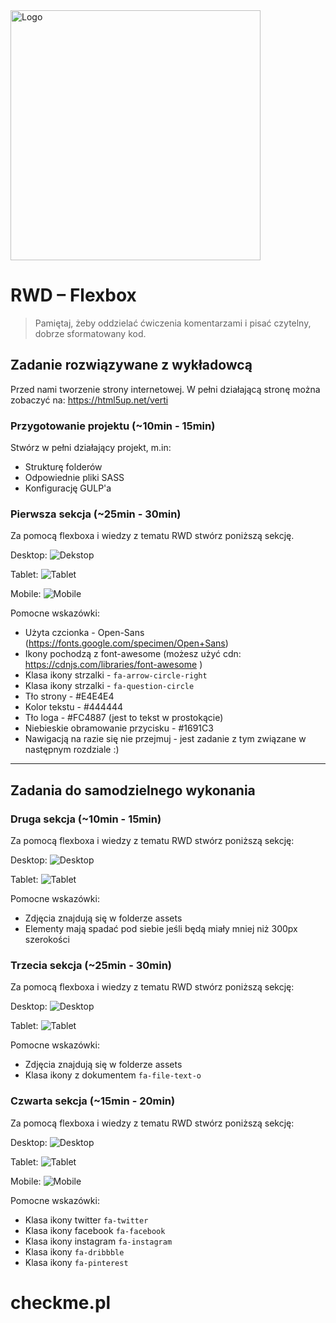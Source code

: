 <img alt="Logo" src="http://coderslab.pl/svg/logo-coderslab.svg" width="400">

# RWD &ndash; Flexbox

> Pamiętaj, żeby oddzielać ćwiczenia komentarzami i pisać czytelny, dobrze sformatowany kod.

## Zadanie rozwiązywane z wykładowcą

Przed nami tworzenie strony internetowej. W pełni działającą stronę można zobaczyć na: https://html5up.net/verti

### Przygotowanie projektu (~10min - 15min)

Stwórz w pełni działający projekt, m.in:

* Strukturę folderów
* Odpowiednie pliki SASS
* Konfigurację GULP'a

### Pierwsza sekcja (~25min - 30min)

Za pomocą flexboxa i wiedzy z tematu RWD stwórz poniższą sekcję.

Desktop:
![Dekstop](images/sekcja1-desktop.png)

Tablet:
![Tablet](images/sekcja1-tablet.png)

Mobile:
![Mobile](images/sekcja1-mobile.png)

Pomocne wskazówki:

* Użyta czcionka - Open-Sans (https://fonts.google.com/specimen/Open+Sans)
* Ikony pochodzą z font-awesome (możesz użyć cdn:  https://cdnjs.com/libraries/font-awesome )
* Klasa ikony strzalki - `fa-arrow-circle-right`
* Klasa ikony strzalki - `fa-question-circle`
* Tło strony - #E4E4E4
* Kolor tekstu - #444444
* Tło loga - #FC4887 (jest to tekst w prostokącie)
* Niebieskie obramowanie przycisku - #1691C3
* Nawigacją na razie się nie przejmuj - jest zadanie z tym związane w następnym rozdziale :)

-------------------------------------------------------------------------------

## Zadania do samodzielnego wykonania


### Druga sekcja (~10min - 15min)

Za pomocą flexboxa i wiedzy z tematu RWD stwórz poniższą sekcję:

Desktop:
![Desktop](images/sekcja2-desktop.png)

Tablet:
![Tablet](images/sekcja2-tablet.png)

Pomocne wskazówki:

* Zdjęcia znajdują się w folderze assets
* Elementy mają spadać pod siebie jeśli będą miały mniej niż 300px szerokości

### Trzecia sekcja (~25min - 30min)

Za pomocą flexboxa i wiedzy z tematu RWD stwórz poniższą sekcję:

Desktop:
![Desktop](images/sekcja3-desktop.png)

Tablet:
![Tablet](images/sekcja3-tablet.png)

Pomocne wskazówki:

* Zdjęcia znajdują się w folderze assets
* Klasa ikony z dokumentem `fa-file-text-o`

### Czwarta sekcja (~15min - 20min)

Za pomocą flexboxa i wiedzy z tematu RWD stwórz poniższą sekcję:

Desktop:
![Desktop](images/sekcja4-desktop.png)

Tablet:
![Tablet](images/sekcja4-tablet.png)

Mobile:
![Mobile](images/sekcja4-mobile.png)

Pomocne wskazówki:

* Klasa ikony twitter `fa-twitter`
* Klasa ikony facebook `fa-facebook`
* Klasa ikony instagram `fa-instagram`
* Klasa ikony `fa-dribbble`
* Klasa ikony `fa-pinterest`
# checkme.pl
